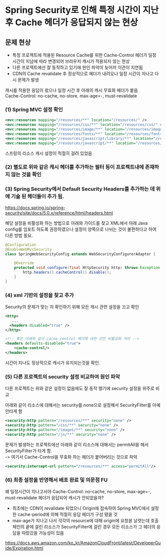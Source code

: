 # Spring Security로 인해 특정 시간이 지난 후 Cache 헤더가 응답되지 않는 현상


## 문제 현상
* 특정 프로젝트에 적용된 Resource Cache를 위한 Cache-Control 헤더가 일정 시간이 지남에 따라 변경되어 브라우저 캐시가 적용되지 않는 현상  
* 다른 프로젝트에선 잘 동작하고 있기에 원인 파악이 늦어저 이관이 지연됨  
* CDN의 Cache revalidate 후 정상적으로 헤더가 내려오나 일정 시간이 지나고 다시 문제가 발생  

캐시를 적용한 응답이 왔으나 일정 시간 후 아래의 캐시 무효화 헤더가 붙음  
Cache-Control: no-cache, no-store, max-age=-, must-revalidate  

### (1) Spring MVC 설정 확인
```xml
<mvc:resources mapping="/resources/**" location="/resources/" />
<mvc:resources mapping="/resources/css/**" location="/resources/css/" cache-period="21600"/>
<mvc:resources mapping="/resources/image/**" location="/resources/image/" cache-period="21600"/>
<mvc:resources mapping="/resources/fonts/**" location="/resources/fonts/" cache-period="2592000"/>
<mvc:resources mapping="/resources/javascript/library/**" location="/resources/javascript/library/" cache-period="2592000"/>
<mvc:resources mapping="/resources/javascript/**" location="/resources/javascript/" cache-period="0" />
```
스프링의 리소스 캐시 설정이 적절히 걸려 있었음  

### (2) 별도로 위와 같은 캐시 헤더를 추가하는 필터 등이 프로젝트내에 존재하지 않는 것을 확인 

### (3) Spring Security에서 Default Security Headers를 추가하는 데 위에 기술 된 헤더들이 추가 됨.  
https://docs.spring.io/spring-security/site/docs/5.0.x/reference/html/headers.html 

해당 설정을 비활성화 하는 방법으로 아래와 가이드를 찾고 XML에서 아래 Java config를 임포트 하도록 권장하였으나 설정이 양쪽으로 나뉘는 것이 불편하다고 하여 다른 방법 필요.  
```java
@Configuration
@EnableWebMvcSecurity
class SpringWebSecurityConfig extends WebSecurityConfigurerAdapter {
 
    @Override
    protected void configure(final HttpSecurity http) throws Exception {
        http.headers().cacheControl().disable();
    }
}
```

### (4) xml 기반의 설정을 찾고 추가 
Security의 문제가 맞는 지 확인하기 위해 모든 캐시 관련 설정을 끄고 확인
```xml
<http>
   ...
  <headers disabled="true" />
</http>

<!-- 혹은 아래와 같이 cacne control 헤더에 대한 것만 비활성화 처리 -->
<headers defaults-disabled="true">
    <cache-control/>
</headers>
```

시간이 지나도 정상적으로 캐시가 유지되는것을 확인.  

### (5) 다른 프로젝트의 security 설정 비교하여 원인 파악
다른 프로젝트는 위와 같은 설정이 없음에도 잘 동작 했기에 security 설정을 위주로 비교  

아래와 같이 리소스에 대해서는 security를 none으로 설정해서 SecurityFilter를 아예 안타게 함
```xml
<security:http pattern="/resources/**" security="none" />
<security:http pattern="/css/**" security="none" />
<security:http pattern="/images/**" security="none" />
<security:http pattern="/js/**" security="none" />
```

문제가 발생하는 프로젝트에선 아래와 같이 리소스에 대해서는 permitAll을 해서 SecurityFilter가 타게 함.  
-> 여기서 Cache-Control을 무효화 하는 헤더가 붙어버리는 것으로 파악  
```xml
<security:intercept-url pattern="/resources/**" access="permitAll"/>
```

### (6) 최종 설정을 반영해서 배포 완료 및 의문점 FU
왜 일정시간이 지나고서야 Cache-Control: no-cache, no-store, max-age=-, must-revalidate 헤더가 응답되어 캐시가 안되었을까?  

* 최초에는 CDN이 revalidate 되었으니 Origin에 접속하여 Spring MVC에서 설정한 cache-period에 의해 적절히 응답 헤더가 구성 됐을 것  
* max-age가 지나고 나서 각각의 resource에 대해 origin에 요청을 날렷는데 호출체인의 끝에 걸린 리소스가 SecurityFilter에 걸린 경우 모든 리소스가 그 헤더의 응답을 따랐갔을 가능성이 있음

https://docs.aws.amazon.com/ko_kr/AmazonCloudFront/latest/DeveloperGuide/Expiration.html


